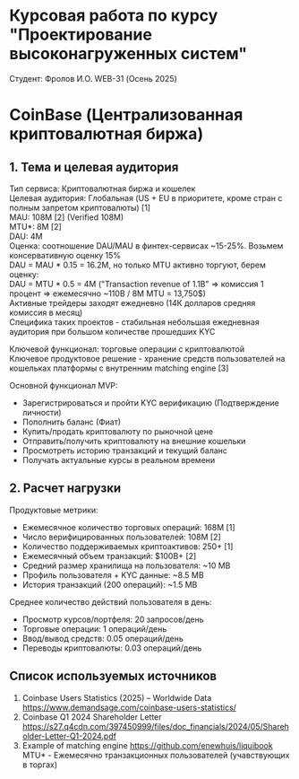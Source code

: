 # Курсовая работа по курсу "Проектирование высоконагруженных систем"
Студент: Фролов И.О. WEB-31 (Осень 2025)
# CoinBase (Централизованная криптовалютная биржа)
## 1. Тема и целевая аудитория
Тип сервиса: Криптовалютная биржа и кошелек  
Целевая аудитория: Глобальная (US + EU в приоритете, кроме стран с полным запретом криптовалюты) [1]  
MAU: 108M [2] (Verified 108M)  
MTU*: 8M [2]   
DAU: 4M  
Оценка: соотношение DAU/MAU в финтех-сервисах ~15-25%. Возьмем консервативную оценку 15%  
DAU = MAU * 0.15 = 16.2M, но только MTU активно торгуют, берем оценку:  
DAU = MTU * 0.5 = 4M ("Transaction revenue of 1.1B" => комиссия 1 процент => ежемесячно ~110B / 8M MTU = 13,750$)   
Активные трейдеры заходят ежедневно (14К долларов средняя комиссия в месяц)  
Cпецифика таких проектов - стабильная небольшая ежедневная аудитория при большом количестве прошедших KYC  

Ключевой функционал: торговые операции с криптовалютой  
Ключевое продуктовое решение - хранение средств пользователей на кошельках платформы с внутренним matching engine [3]

Основной функционал MVP:
* Зарегистрироваться и пройти KYC верификацию (Подтверждение личности)
* Пополнить баланс (Фиат)
* Купить/продать криптовалюту по рыночной цене
* Отправить/получить криптовалюту на внешние кошельки
* Просмотреть историю транзакций и текущий баланс
* Получать актуальные курсы в реальном времени
## 2. Расчет нагрузки
Продуктовые метрики:
* Ежемесячное количество торговых операций: 168M [1]
* Число верифицированных пользователей: 108M [2]
* Количество поддерживаемых криптоактивов: 250+ [1]
* Ежемесячный объем транзакций: $100B+ [2]
* Средний размер хранилища на пользователя: ~10 MB
* Профиль пользователя + KYC данные: ~8.5 MB
* История транзакций (200 операций): ~1.5 MB

Среднее количество действий пользователя в день:
* Просмотр курсов/портфеля: 20 запросов/день
* Торговые операции: 1 операций/день
* Ввод/вывод средств: 0.05 операций/день
* Переводы криптовалюты: 0.03 операций/день

## Список используемых источников
1. Coinbase Users Statistics (2025) – Worldwide Data
https://www.demandsage.com/coinbase-users-statistics/
2. Coinbase Q1 2024 Shareholder Letter
https://s27.q4cdn.com/397450999/files/doc_financials/2024/05/Shareholder-Letter-Q1-2024.pdf
3. Example of matching engine
https://github.com/enewhuis/liquibook  
MTU* - Ежемесячно транзакционных пользователей (учавствующих в торгах)
